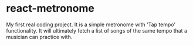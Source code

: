 # react-metronome
My first real coding project. It is a simple metronome with 'Tap tempo' functionality. It will ultimately fetch a list of songs of the same tempo that a musician can practice with.
